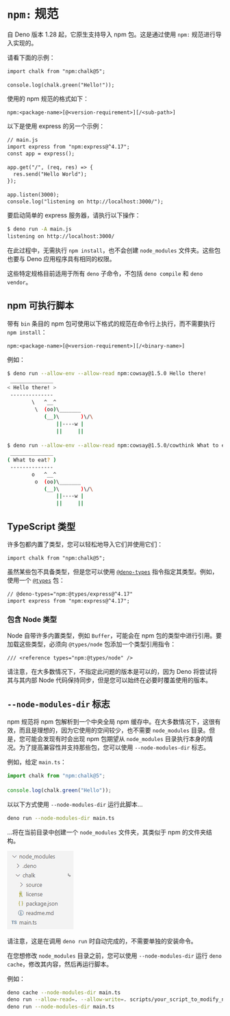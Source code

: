 # `npm:` 规范

自 Deno 版本 1.28 起，它原生支持导入 npm 包。这是通过使用 `npm:`
规范进行导入实现的。

请看下面的示例：

```ts, ignore
import chalk from "npm:chalk@5";

console.log(chalk.green("Hello!"));
```

使用的 npm 规范的格式如下：

```ts, ignore
npm:<package-name>[@<version-requirement>][/<sub-path>]
```

以下是使用 express 的另一个示例：

```js, ignore
// main.js
import express from "npm:express@^4.17";
const app = express();

app.get("/", (req, res) => {
  res.send("Hello World");
});

app.listen(3000);
console.log("listening on http://localhost:3000/");
```

要启动简单的 express 服务器，请执行以下操作：

```sh
$ deno run -A main.js
listening on http://localhost:3000/
```

在此过程中，无需执行 `npm install`，也不会创建 `node_modules`
文件夹。这些包也要与 Deno 应用程序具有相同的权限。

这些特定规格目前适用于所有 `deno` 子命令，不包括 `deno compile` 和
`deno vendor`。

## npm 可执行脚本

带有 `bin` 条目的 npm 包可使用以下格式的规范在命令行上执行，而不需要执行
`npm install`：

```ts, ignore
npm:<package-name>[@<version-requirement>][/<binary-name>]
```

例如：

```sh
$ deno run --allow-env --allow-read npm:cowsay@1.5.0 Hello there!
 ______________
< Hello there! >
 --------------
        \   ^__^
         \  (oo)\_______
            (__)\       )\/\
                ||----w |
                ||     ||

$ deno run --allow-env --allow-read npm:cowsay@1.5.0/cowthink What to eat?
 ______________
( What to eat? )
 --------------
        o   ^__^
         o  (oo)\_______
            (__)\       )\/\
                ||----w |
                ||     ||
```

## TypeScript 类型

许多包都内置了类型，您可以轻松地导入它们并使用它们：

```ts, ignore
import chalk from "npm:chalk@5";
```

虽然某些包不具备类型，但是您可以使用
[`@deno-types`](../advanced/typescript/types.md) 指令指定其类型。例如，使用一个
[`@types`](https://www.typescriptlang.org/docs/handbook/2/type-declarations.html#definitelytyped--types)
包：

```ts, ignore
// @deno-types="npm:@types/express@^4.17"
import express from "npm:express@^4.17";
```

### 包含 Node 类型

Node 自带许多内置类型，例如 `Buffer`，可能会在 npm
包的类型中进行引用。要加载这些类型，必须向 `@types/node`
包添加一个类型引用指令：

```ts, ignore
/// <reference types="npm:@types/node" />
```

请注意，在大多数情况下，不指定此问题的版本是可以的，因为 Deno 将尝试将其与其内部
Node 代码保持同步，但是您可以始终在必要时覆盖使用的版本。

## `--node-modules-dir` 标志

npm 规范将 npm 包解析到一个中央全局 npm
缓存中。在大多数情况下，这很有效，而且是理想的，因为它使用的空间较少，也不需要
`node_modules` 目录。但是，您可能会发现有时会出现 npm 包期望从 `node_modules`
目录执行本身的情况。为了提高兼容性并支持那些包，您可以使用 `--node-modules-dir`
标志。

例如，给定 `main.ts`：

```ts
import chalk from "npm:chalk@5";

console.log(chalk.green("Hello"));
```

以以下方式使用 `--node-modules-dir` 运行此脚本...

```sh
deno run --node-modules-dir main.ts
```

...将在当前目录中创建一个 `node_modules` 文件夹，其类似于 npm 的文件夹结构。

![](../images/node_modules_dir.png)

请注意，这是在调用 `deno run` 时自动完成的，不需要单独的安装命令。

在您想修改 `node_modules` 目录之前，您可以使用 `--node-modules-dir` 运行
`deno cache`，修改其内容，然后再运行脚本。

例如：

```sh
deno cache --node-modules-dir main.ts
deno run --allow-read=. --allow-write=. scripts/your_script_to_modify_node_modules_dir.ts
deno run --node-modules-dir main.ts
```
